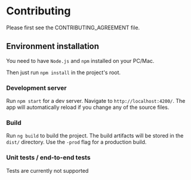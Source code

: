 # Contributing
Please first see the CONTRIBUTING_AGREEMENT file.


## Environment installation
You need to have `Node.js` and `npm` installed on your PC/Mac.

Then just run `npm install` in the project's root.


### Development server

Run `npm start` for a dev server. Navigate to `http://localhost:4200/`. The app will automatically reload if you change any of the source files.


### Build

Run `ng build` to build the project. The build artifacts will be stored in the `dist/` directory. Use the `-prod` flag for a production build.

### Unit tests / end-to-end tests
Tests are currently not supported

